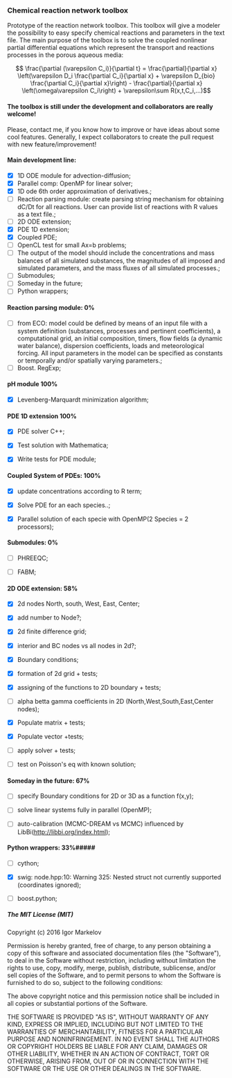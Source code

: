 ### Chemical reaction network toolbox ###

Prototype of the reaction network toolbox. This toolbox will give a modeler the possibility to easy specify chemical reactions and parameters in the text file. The main purpose of the toolbox is to solve the coupled nonlinear partial differential equations which represent the transport and reactions processes in the porous aqueous media:
 
 $$ \frac{\partial (\varepsilon C_i)}{\partial t} = \frac{\partial}{\partial x} \left(\varepsilon D_i \frac{\partial C_i}{\partial x} + \varepsilon D_{bio} \frac{\partial C_i}{\partial x}\right) - \frac{\partial}{\partial x} \left(\omega\varepsilon C_i\right) + \varepsilon\sum R(x,t,C_i,...)$$


#### The toolbox is still under the development and collaborators are really welcome!

Please, contact me, if you know how to improve or have ideas about some cool features. 
Generally, I expect collaborators to create the pull request with new feature/improvement! 

#### Main development line: ####

- [x] 1D ODE module for advection-diffusion;
- [x] Parallel comp: OpenMP for linear solver;
- [x] 1D ode 6th order approximation of derivatives.;
- [ ] Reaction parsing module: create parsing string mechanism for obtaining dC/Dt for all reactions. User can provide list of reactions with R values as a text file.;
- [ ] 2D ODE extension;
- [x] PDE 1D extension;
- [x] Coupled PDE;
- [ ] OpenCL test for small Ax=b problems;
- [ ] The output of the model should include the concentrations and mass balances of all simulated substances, the magnitudes of all imposed and simulated parameters, and the mass fluxes of all simulated processes.;
- [ ] Submodules;
- [ ] Someday in the future;
- [ ] Python wrappers;

#### Reaction parsing module: 0% ####
- [ ] from ECO: model could be defined by means of an input file with a system definition (substances, processes and pertinent coefficients), a computational grid, an initial composition, timers, flow fields (a dynamic water balance), dispersion coefficients, loads and meteorological forcing. All input parameters in the model can be specified as constants or temporally and/or spatially varying parameters.;
- [ ] Boost. RegExp;

#### pH module 100% ####
- [x] Levenberg-Marquardt minimization algorithm;


#### PDE 1D extension 100% ####
- [x] PDE solver C++;
- [x] Test solution with Mathematica;
- [x] Write tests for PDE module;


#### Coupled System of PDEs: 100% #####
- [x] update concentrations according to R term;
- [x] Solve PDE for an each species..;
- [x] Parallel solution of each specie with OpenMP(2 Species = 2 processors);


#### Submodules: 0% #### 
- [ ] PHREEQC;
- [ ] FABM;


#### 2D ODE extension: 58% ####
- [x] 2d nodes North, south, West, East, Center;
- [x] add number to Node?;
- [x] 2d finite difference grid;
- [x] interior and BC nodes vs all nodes in 2d?;
- [x] Boundary conditions;
- [x] formation of 2d grid + tests;
- [x] assigning of the functions to 2D boundary + tests;
- [ ] alpha betta gamma coefficients in 2D (North,West,South,East,Center nodes);
- [x] Populate matrix + tests;
- [x] Populate vector +tests;
- [ ] apply solver + tests;
- [ ] test on Poisson's eq with known solution;


#### Someday in the future: 67% ####
- [ ] specify Boundary conditions for 2D or 3D as a function f(x,y);
- [ ] solve linear systems fully in parallel (OpenMP);
- [ ] auto-calibration (MCMC-DREAM vs MCMC) influenced by LibBi(http://libbi.org/index.html);


#### Python wrappers: 33%#####

- [ ] cython;
- [x] swig: node.hpp:10: Warning 325: Nested struct not currently supported (coordinates ignored);
- [ ] boost.python;


##### The MIT License (MIT)

Copyright (c) 2016 Igor Markelov

Permission is hereby granted, free of charge, to any person obtaining a copy
of this software and associated documentation files (the "Software"), to deal
in the Software without restriction, including without limitation the rights
to use, copy, modify, merge, publish, distribute, sublicense, and/or sell
copies of the Software, and to permit persons to whom the Software is
furnished to do so, subject to the following conditions:

The above copyright notice and this permission notice shall be included in all
copies or substantial portions of the Software.

THE SOFTWARE IS PROVIDED "AS IS", WITHOUT WARRANTY OF ANY KIND, EXPRESS OR
IMPLIED, INCLUDING BUT NOT LIMITED TO THE WARRANTIES OF MERCHANTABILITY,
FITNESS FOR A PARTICULAR PURPOSE AND NONINFRINGEMENT. IN NO EVENT SHALL THE
AUTHORS OR COPYRIGHT HOLDERS BE LIABLE FOR ANY CLAIM, DAMAGES OR OTHER
LIABILITY, WHETHER IN AN ACTION OF CONTRACT, TORT OR OTHERWISE, ARISING FROM,
OUT OF OR IN CONNECTION WITH THE SOFTWARE OR THE USE OR OTHER DEALINGS IN THE
SOFTWARE.